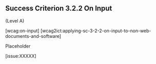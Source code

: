## Success Criterion 3.2.2 On Input

(Level A)

[wcag:on-input]
[wcag2ict:applying-sc-3-2-2-on-input-to-non-web-documents-and-software]

Placeholder

[issue:XXXXX]
